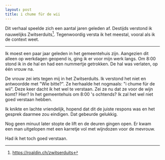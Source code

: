 ```yaml
---
layout: post
title: i chume für de wii
---
```


Dit verhaal speelde zich een aantal jaren geleden af. Destijds verstond ik nauwelijks Zwitserduits[^1]. Tegenwoordig versta ik het meestal, vooral als ik de context weet.

---

Ik moest een paar jaar geleden in het gemeentehuis zijn. Aangezien dit alleen op werkdagen geopend is, ging ik er voor mijn werk langs. Om 8:00 stond ik in de hal en had een nummertje getrokken. De hal was verlaten, op één vrouw na.

De vrouw zei iets tegen mij in het Zwitserduits. Ik verstond het niet en antwoordde met "Wie bitte?". Ze herhaalde het nogmaals: "i chume für de wii". Deze keer dacht ik het wel te verstaan. Zei ze nu dat ze voor de wijn komt? Hier? In het gemeentehuis om 8:00 's ochtends? Ik zal het wel niet goed verstaan hebben.

Ik knikte en lachte vriendelijk, hopend dat dit de juiste respons was en het gesprek daarmee zou eindigen. Dat gebeurde gelukkig.

Nog geen minuut later stopte de lift en de deuren gingen open. Er kwam een man uitgelopen met een karretje vol met wijndozen voor de mevrouw.

Had ik het toch goed verstaan.

[^1]: <https://roaldin.ch/zwitserduits>
